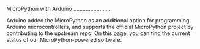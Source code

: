 MicroPython with Arduino
........................

Arduino added the MicroPython as an additional option for programming Arduino microcontrollers, 
and supports the official MicroPython project by contributing to the upstream repo. 
On this [page](https://docs.arduino.cc/micropython/), you can find the current status of our MicroPython-powered software.
